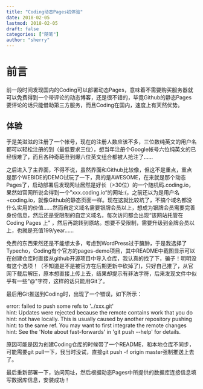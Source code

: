 ```yaml
---
title: "Coding动态Pages初体验"
date: 2018-02-05
lastmod: 2018-02-05
draft: false
categories: ["随笔"]
author: "sherry"
---
```

# 前言

前一段时间发现国内的Coding可以部署动态Pages，意味着不需要购买服务器就可以免费得到一个带评论的动态博客，还是很不错的，毕竟Github的静态Pages要评论的话只能借助第三方服务，而且Coding在国内，速度上有天然优势。

## 体验

于是美滋滋的注册了一个帐号，现在的注册人数应该不多，三位数纯英文的用户名都可以轻松注册的到（最低要求三位），想当年注册个Google帐号六位纯英文的已经很难了，而且各种奇葩丑到爆六位英文组合都被人抢注了……

<!--more-->

之后进入了主界面，不得不说，虽然界面和Github比较像，但这不是重点，重点是那个WEBIDE的DEMO试玩了一下，真的是AWESOME，在来就是那个动态Pages了，启动部署后发现网址居然是好长（>30位）的一个随机码.coding.io，果然如官网所说会得到一个”xxx.coding.io“的网址:(，之前还以为是用户名+coding.io，就像Github的静态页面一样。现在这就比较坑了，不搞个域名都没什么实用的价值……然而自定义域名需要银牌会员以上，想成为银牌会员需要完善身份信息，然后还是受限制的自定义域名，每次访问都会出现“该网站托管在 Coding Pages 上” ，然后再跳转到原站。想要不受限制，需要升级到金牌会员以上，也就是充值199/year……

免费的东西果然还是不能想太多，考虑到WordPress过于臃肿，于是我选择了Typecho，Coding有个官方的pages-demo项目，其中README中截图显示可以在创建仓库时直接从github开源项目中导入仓库，我认真的找了下，骗子！明明没有这个选项！（不知道是不是被官方在后期更新中砍掉了)，只好自己推了，从官网下载后解压，原本想直接上传上去，结果却提示有非法字符，后来发现文件中似乎有一些"@"字符，这样的话只能用Git了。

最后用Git推送到Coding时，出现了一个错误，如下所示：

>
error: failed to push some refs to '../xxx.git'  
hint: Updates were rejected because the remote contains work that you do  
hint: not have locally. This is usually caused by another repository pushing  
hint: to the same ref. You may want to first integrate the remote changes  
hint: See the 'Note about fast-forwards' in 'git push --help' for details.  

原因可能是因为创建Coding仓库的时候带了一个README，和本地仓库不同步，可能需要git pull一下，我当时没试，直接git push -f origin master强制推送上去了。

最后重新部署一下，访问网址，然后根据动态Pages中所提供的数据库连接信息填写数据库信息，安装成功！